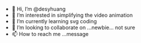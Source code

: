 - 👋 Hi, I’m @desyhuang
- 👀 I’m interested in simplifying the video animation
- 🌱 I’m currently learning svg coding
- 💞️ I’m looking to collaborate on ...newbie... not sure
- 📫 How to reach me ...message

<!---
desyhuang/desyhuang is a ✨ special ✨ repository because its `README.md` (this file) appears on your GitHub profile.
You can click the Preview link to take a look at your changes.
--->
